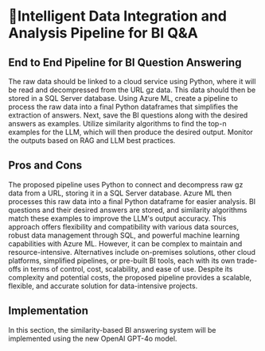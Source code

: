 
# 🤖Intelligent Data Integration and Analysis Pipeline for BI Q&A

## End to End Pipeline for BI Question Answering

The raw data should be linked to a cloud service using Python, where it will be read and decompressed from the URL gz data. This data should then be stored in a SQL Server database. Using Azure ML, create a pipeline to process the raw data into a final Python dataframes that simplifies the extraction of answers. Next, save the BI questions along with the desired answers as examples. Utilize similarity algorithms to find the top-n examples for the LLM, which will then produce the desired output. Monitor the outputs based on RAG and LLM best practices.

## Pros and Cons

The proposed pipeline uses Python to connect and decompress raw gz data from a URL, storing it in a SQL Server database. Azure ML then processes this raw data into a final Python dataframe for easier analysis. BI questions and their desired answers are stored, and similarity algorithms match these examples to improve the LLM's output accuracy. This approach offers flexibility and compatibility with various data sources, robust data management through SQL, and powerful machine learning capabilities with Azure ML. However, it can be complex to maintain and resource-intensive. Alternatives include on-premises solutions, other cloud platforms, simplified pipelines, or pre-built BI tools, each with its own trade-offs in terms of control, cost, scalability, and ease of use. Despite its complexity and potential costs, the proposed pipeline provides a scalable, flexible, and accurate solution for data-intensive projects.

## Implementation

In this section, the similarity-based BI answering system will be implemented using the new OpenAI GPT-4o model.
